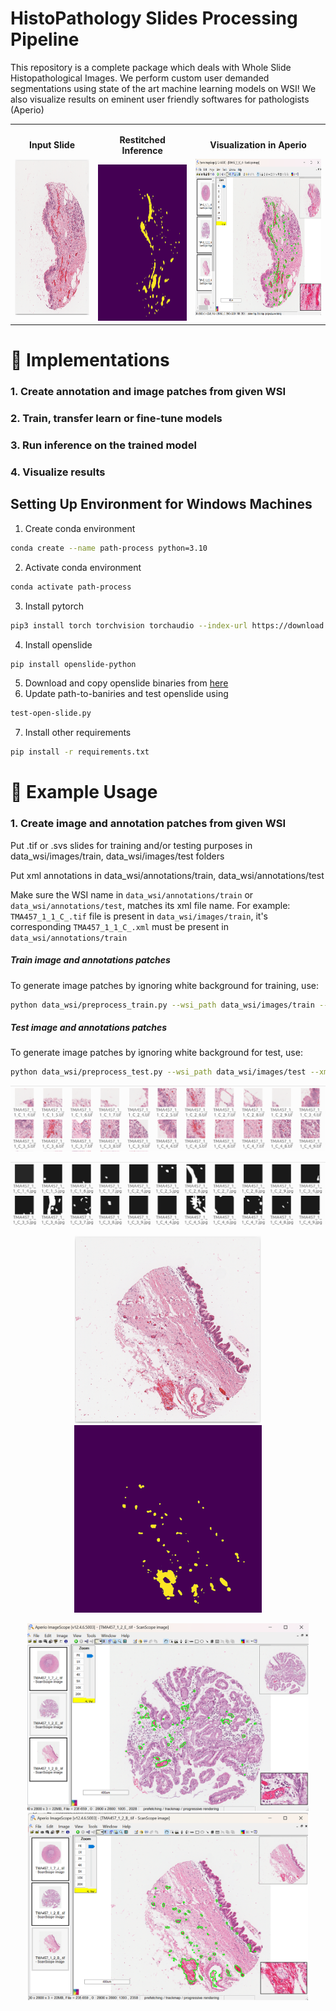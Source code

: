 # HistoPathology Slides Processing Pipeline
This repository is a complete package which deals with Whole Slide Histopathological Images. We perform custom user demanded segmentations using state of the art machine learning models on WSI! We also visualize results on eminent user friendly softwares for pathologists (Aperio)
<table>
  <tr>
    <td style="text-align: center;">
      <p><strong>Input Slide</strong></p>
      <img src="tools/image1.png" height="250">
    </td>
    <td style="text-align: center;">
      <p><strong>Restitched Inference</strong></p>
      <img src="tools/test_inference2.jpg" height="250">
    </td>
    <td style="text-align: center;">
      <p><strong>Visualization in Aperio</strong></p>
      <img src="tools/aperio3.png" height="250">
    </td>
  </tr>
</table>

# 📍 Implementations

 ### 1. Create annotation and image patches from given WSI 
 ### 2. Train, transfer learn or fine-tune models 
 ### 3. Run inference on the trained model 
 ### 4. Visualize results 

## Setting Up Environment for Windows Machines
1. Create conda environment
   
```bash
conda create --name path-process python=3.10
```
2. Activate conda environment
```bash
conda activate path-process
```
3. Install pytorch
```bash
pip3 install torch torchvision torchaudio --index-url https://download.pytorch.org/whl/cu121
```
4. Install openslide
```bash
pip install openslide-python
```
5. Download and copy openslide binaries from [here](https://openslide.org/api/python/#basic-usage)
6. Update path-to-baniries and test openslide using
```bash
test-open-slide.py
```
7. Install other requirements
```bash
pip install -r requirements.txt
```
# 📍 Example Usage

 ### 1. Create image and annotation patches from given WSI 
Put .tif or .svs slides for training and/or testing purposes in data_wsi/images/train, data_wsi/images/test folders

Put xml annotations in data_wsi/annotations/train, data_wsi/annotations/test 

Make sure the WSI name in ```data_wsi/annotations/train``` or ```data_wsi/annotations/test```,  matches its xml file name. For example: ```TMA457_1_1_C_.tif``` file is present in ```data_wsi/images/train```, it's corresponding ```TMA457_1_1_C_.xml``` must be present in ```data_wsi/annotations/train```

##### Train image and annotations patches

To generate image patches by ignoring white background for training, use:

 ```bash
python data_wsi/preprocess_train.py --wsi_path data_wsi/images/train --xml_path data_wsi/annotations/train --target_dir ./data_patches
```
##### Test image and annotations patches

To generate image patches by ignoring white background for test, use:

 ```bash
python data_wsi/preprocess_test.py --wsi_path data_wsi/images/test --xml_path data_wsi/annotations/test --target_dir ./data_patches
```
 <p align="center"> <img src="tools/image2.png"\></p>
 <p align="center"> <img src="tools/gt2.png"\></p>
<p align="center">
  <img src="tools/imagem.png" height="300">
  <img src="tools/test_inference.jpg" height="300">
</p>


<p align="center">
  <img src="tools/aperio.png" height="300">
  <img src="tools/aperio2.png" height="300">
</p>
 
